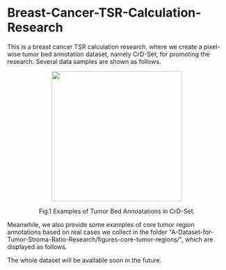 # Breast-Cancer-TSR-Calculation-Research
This is a breast cancer TSR calculation research. where we create a pixel-wise tumor bed annotation dataset, namely CrD-Set, for promoting the research. Several data samples are shown as follows.

<div id="img\-container" align="center"> <img src="https://github.com/Kunpingyang1992/Breast-Cancer-TSR-Calculation/blob/main/figs/Fig5.png" width="300px"> 
  
<p align="center">  
Fig.1 Examples of Tumor Bed Annoatations in CrD-Set.
</p>  

<p align="left"> 
Meanwhile, we also provide some examples of core tumor region annotations based on real cases we collect in the folder "A-Dataset-for-Tumor-Stroma-Ratio-Research/figures-core-tumor-regions/", which are displayed as follows.
</p> 

<p align="left"> 
The whole dataset will be available soon in the future.
</p> 
